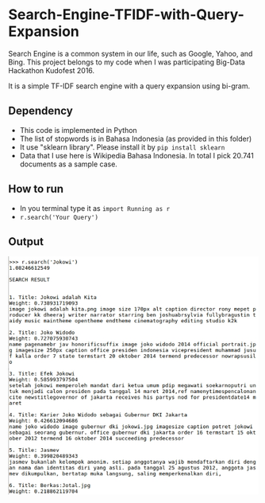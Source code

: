 # Search-Engine-TFIDF-with-Query-Expansion

Search Engine is a common system in our life, such as Google, Yahoo, and Bing.
This project belongs to my code when I was participating Big-Data Hackathon Kudofest 2016.

It is a simple TF-IDF search engine with a query expansion using bi-gram.

## Dependency

- This code is implemented in Python
- The list of stopwords is in Bahasa Indonesia (as provided in this folder)
- It use "sklearn library". Please install it by ```pip install sklearn```
- Data that I use here is Wikipedia Bahasa Indonesia. In total I pick 20.741 documents as a sample case.


## How to run

- In you terminal type it as ```import Running as r```
- ```r.search('Your Query')```

## Output

![MMR Output](https://github.com/fajri91/document/blob/master/search.jpg)
